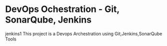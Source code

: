 # DevOps Ochestration - Git, SonarQube, Jenkins
jenkins1
This project is a Devops Archestration using Git,Jenkins,SonarQube Tools
